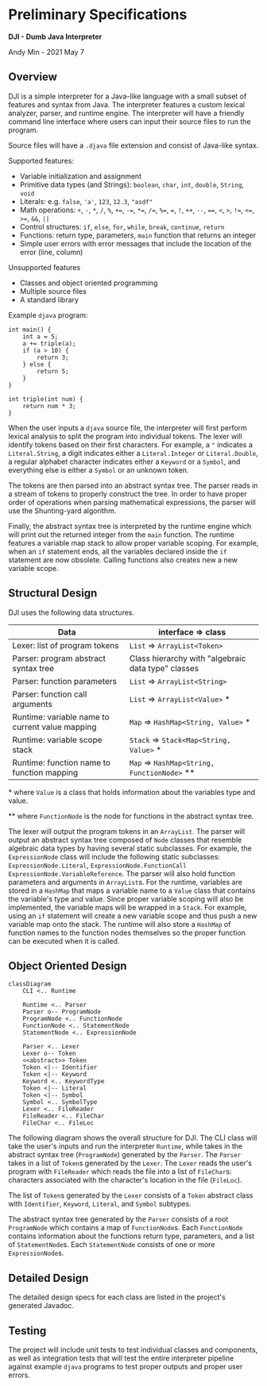 # Preliminary Specifications


**DJI - Dumb Java Interpreter**

Andy Min - 2021 May 7

## Overview

DJI is a simple interpreter for a Java-like language with a small subset of features and syntax from Java. The interpreter features a custom lexical analyzer, parser, and runtime engine. The interpreter will have a friendly command line interface where users can input their source files to run the program.

Source files will have a `.djava` file extension and consist of Java-like syntax.

Supported features:

- Variable initialization and assignment
- Primitive data types (and Strings): `boolean`, `char`, `int`, `double`, `String`, `void`
- Literals: e.g. `false`, `'a'`, `123`, `12.3`, `"asdf"`
- Math operations: `+`, `-`, `*`, `/`, `%`, `+=`, `-=`, `*=`, `/=`, `%=`, `=`, `!`, `++`, `--`, `==`, `<`, `>`, `!=`, `<=`, `>=`, `&&`, `||`
- Control structures: `if`, `else`, `for`, `while`, `break`, `continue`, `return`
- Functions: return type, parameters, `main` function that returns an integer
- Simple user errors with error messages that include the location of the error (line, column)

Unsupported features

- Classes and object oriented programming
- Multiple source files
- A standard library

Example `djava` program:

```
int main() {
    int a = 5;
    a += triple(a);
    if (a > 10) {
        return 3;
    } else {
        return 5;
    }
}

int triple(int num) {
    return num * 3;
}
```

When the user inputs a `djava` source file, the interpreter will first perform lexical analysis to split the program into individual tokens. The lexer will identify tokens based on their first characters. For example, a `"` indicates a `Literal.String`, a digit indicates either a `Literal.Integer` or `Literal.Double`, a regular alphabet character indicates either a `Keyword` or a `Symbol`, and everything else is either a `Symbol` or an unknown token. 

The tokens are then parsed into an abstract syntax tree. The parser reads in a stream of tokens to properly construct the tree. In order to have proper order of operations when parsing mathematical expressions, the parser will use the Shunting-yard algorithm.

Finally, the abstract syntax tree is interpreted by the runtime engine which will print out the returned integer from the `main` function. The runtime features a variable map stack to allow proper variable scoping. For example, when an `if` statement ends, all the variables declared inside the `if` statement are now obsolete. Calling functions also creates new a new variable scope.

## Structural Design

DJI uses the following data structures.

| Data                                            | interface => class                                 |
| ----------------------------------------------- | -------------------------------------------------- |
| Lexer: list of program tokens                   | `List` => `ArrayList<Token>`                       |
| Parser: program abstract syntax tree            | Class hierarchy with "algebraic data type" classes |
| Parser: function parameters                     | `List` => `ArrayList<String>`                      |
| Parser: function call arguments                 | `List` => `ArrayList<Value>` *                     |
| Runtime: variable name to current value mapping | `Map` => `HashMap<String, Value>`  *               |
| Runtime: variable scope stack                   | `Stack` => `Stack<Map<String, Value>` *            |
| Runtime: function name to function mapping      | `Map` => `HashMap<String, FunctionNode>` **        |

\* where `Value` is a class that holds information about the variables type and value.

\** where `FunctionNode` is the node for functions in the abstract syntax tree.

The lexer will output the program tokens in an `ArrayList`. The parser will output an abstract syntax tree composed of `Node` classes that resemble algebraic data types by having several static subclasses. For example, the `ExpressionNode` class will include the following static subclasses: `ExpressionNode.Literal`, `ExpressionNode.FunctionCall` `ExpressionNode.VariableReference`. The parser will also hold function parameters and arguments in `ArrayList`s. For the runtime, variables are stored in a `HashMap` that maps a variable name to a `Value` class that contains the variable's type and value. Since proper variable scoping will also be implemented, the variable maps will be wrapped in a `Stack`. For example, using an `if` statement will create a new variable scope and thus push a new variable map onto the stack. The runtime will also store a `HashMap` of function names to the function nodes themselves so the proper function can be executed when it is called.

## Object Oriented Design

```mermaid
classDiagram
	CLI <.. Runtime

	Runtime <.. Parser
	Parser o-- ProgramNode
	ProgramNode <.. FunctionNode
	FunctionNode <.. StatementNode
	StatementNode <.. ExpressionNode
    
	Parser <.. Lexer
	Lexer o-- Token
	<<abstract>> Token
	Token <|-- Identifier
	Token <|-- Keyword
	Keyword <.. KeywordType
	Token <|-- Literal
	Token <|-- Symbol
	Symbol <.. SymbolType
	Lexer <.. FileReader
	FileReader <.. FileChar
	FileChar <.. FileLoc
```

The following diagram shows the overall structure for DJI. The CLI class will take the user's inputs and run the interpreter `Runtime`, while takes in the abstract syntax tree (`ProgramNode`) generated by the `Parser`. The `Parser` takes in a list of `Token`s generated by the `Lexer`. The `Lexer` reads the user's program with `FileReader` which reads the file into a list of `FileChar`s: characters associated with the character's location in the file (`FileLoc`).

The list of `Token`s generated by the `Lexer` consists of a `Token` abstract class with `Identifier`, `Keyword`, `Literal`, and `Symbol` subtypes.

The abstract syntax tree generated by the `Parser` consists of a root `ProgramNode` which contains a map of `FunctionNode`s. Each `FunctionNode` contains information about the functions return type, parameters, and a list of `StatementNode`s. Each `StatementNode` consists of one or more `ExpressionNode`s.

## Detailed Design

The detailed design specs for each class are listed in the project's generated Javadoc.

## Testing

The project will include unit tests to test individual classes and components, as well as integration tests that will test the entire interpreter pipeline against example `djava` programs to test proper outputs and proper user errors.